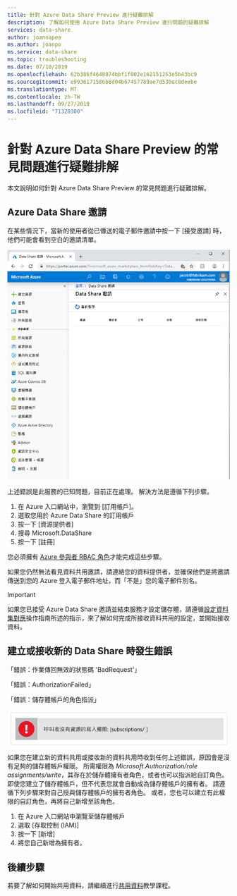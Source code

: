 ```yaml
---
title: 針對 Azure Data Share Preview 進行疑難排解
description: 了解如何使用 Azure Data Share Preview 進行問題的疑難排解
services: data-share
author: joannapea
ms.author: joanpo
ms.service: data-share
ms.topic: troubleshooting
ms.date: 07/10/2019
ms.openlocfilehash: 62b386f4648074bbf1f002e162151253e5b43bc9
ms.sourcegitcommit: e9936171586b8d04b67457789ae7d530ec8deebe
ms.translationtype: MT
ms.contentlocale: zh-TW
ms.lasthandoff: 09/27/2019
ms.locfileid: "71320300"
---
```

# <a name="troubleshoot-common-issues-in-azure-data-share-preview"></a>針對 Azure Data Share Preview 的常見問題進行疑難排解

本文說明如何針對 Azure Data Share Preview 的常見問題進行疑難排解。 

## <a name="azure-data-share-invitations"></a>Azure Data Share 邀請 

在某些情況下，當新的使用者從已傳送的電子郵件邀請中按一下 [接受邀請] 時，他們可能會看到空白的邀請清單。 

![沒有邀請](media/no-invites.png)

上述錯誤是此服務的已知問題，目前正在處理。 解決方法是遵循下列步驟。 

1. 在 Azure 入口網站中，瀏覽到 [訂用帳戶]。
1. 選取您用於 Azure Data Share 的訂用帳戶
1. 按一下 [資源提供者]
1. 搜尋 Microsoft.DataShare
1. 按一下 [註冊]

您必須擁有 [Azure 參與者 RBAC 角色](https://docs.microsoft.com/azure/role-based-access-control/built-in-roles#contributor)才能完成這些步驟。 

如果您仍然無法看見資料共用邀請，請連絡您的資料提供者，並確保他們是將邀請傳送到您的 Azure 登入電子郵件地址，而「不是」您的電子郵件別名。 

> [!IMPORTANT]
> 如果您已接受 Azure Data Share 邀請並結束服務才設定儲存體，請遵循[設定資料集對應](how-to-configure-mapping.md)操作指南所述的指示，來了解如何完成所接收資料共用的設定，並開始接收資料。 

## <a name="error-when-creating-or-receiving-a-new-data-share"></a>建立或接收新的 Data Share 時發生錯誤

「錯誤：作業傳回無效的狀態碼 'BadRequest'」

「錯誤：AuthorizationFailed」

「錯誤：儲存體帳戶的角色指派」

![權限錯誤](media/error-write-privilege.png)

如果您在建立新的資料共用或接收新的資料共用時收到任何上述錯誤，原因會是沒有足夠的儲存體帳戶權限。 所需權限為 *Microsoft.Authorization/role assignments/write*，其存在於儲存體擁有者角色，或者也可以指派給自訂角色。 即使您建立了儲存體帳戶，但不代表您就會自動成為儲存體帳戶的擁有者。 請遵循下列步驟來對自己授與儲存體帳戶的擁有者角色。 或者，您也可以建立有此權限的自訂角色，再將自己新增至該角色。  

1. 在 Azure 入口網站中瀏覽至儲存體帳戶
1. 選取 [存取控制 (IAM)]
1. 按一下 [新增]
1. 將您自己新增為擁有者。

## <a name="next-steps"></a>後續步驟

若要了解如何開始共用資料，請繼續進行[共用資料](share-your-data.md)教學課程。

